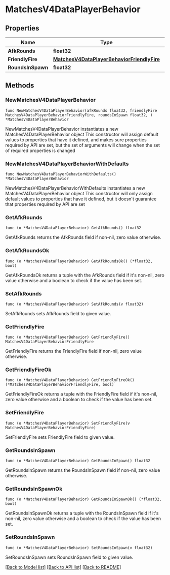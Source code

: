 # MatchesV4DataPlayerBehavior

## Properties

Name | Type | Description | Notes
------------ | ------------- | ------------- | -------------
**AfkRounds** | **float32** |  | 
**FriendlyFire** | [**MatchesV4DataPlayerBehaviorFriendlyFire**](MatchesV4DataPlayerBehaviorFriendlyFire.md) |  | 
**RoundsInSpawn** | **float32** |  | 

## Methods

### NewMatchesV4DataPlayerBehavior

`func NewMatchesV4DataPlayerBehavior(afkRounds float32, friendlyFire MatchesV4DataPlayerBehaviorFriendlyFire, roundsInSpawn float32, ) *MatchesV4DataPlayerBehavior`

NewMatchesV4DataPlayerBehavior instantiates a new MatchesV4DataPlayerBehavior object
This constructor will assign default values to properties that have it defined,
and makes sure properties required by API are set, but the set of arguments
will change when the set of required properties is changed

### NewMatchesV4DataPlayerBehaviorWithDefaults

`func NewMatchesV4DataPlayerBehaviorWithDefaults() *MatchesV4DataPlayerBehavior`

NewMatchesV4DataPlayerBehaviorWithDefaults instantiates a new MatchesV4DataPlayerBehavior object
This constructor will only assign default values to properties that have it defined,
but it doesn't guarantee that properties required by API are set

### GetAfkRounds

`func (o *MatchesV4DataPlayerBehavior) GetAfkRounds() float32`

GetAfkRounds returns the AfkRounds field if non-nil, zero value otherwise.

### GetAfkRoundsOk

`func (o *MatchesV4DataPlayerBehavior) GetAfkRoundsOk() (*float32, bool)`

GetAfkRoundsOk returns a tuple with the AfkRounds field if it's non-nil, zero value otherwise
and a boolean to check if the value has been set.

### SetAfkRounds

`func (o *MatchesV4DataPlayerBehavior) SetAfkRounds(v float32)`

SetAfkRounds sets AfkRounds field to given value.


### GetFriendlyFire

`func (o *MatchesV4DataPlayerBehavior) GetFriendlyFire() MatchesV4DataPlayerBehaviorFriendlyFire`

GetFriendlyFire returns the FriendlyFire field if non-nil, zero value otherwise.

### GetFriendlyFireOk

`func (o *MatchesV4DataPlayerBehavior) GetFriendlyFireOk() (*MatchesV4DataPlayerBehaviorFriendlyFire, bool)`

GetFriendlyFireOk returns a tuple with the FriendlyFire field if it's non-nil, zero value otherwise
and a boolean to check if the value has been set.

### SetFriendlyFire

`func (o *MatchesV4DataPlayerBehavior) SetFriendlyFire(v MatchesV4DataPlayerBehaviorFriendlyFire)`

SetFriendlyFire sets FriendlyFire field to given value.


### GetRoundsInSpawn

`func (o *MatchesV4DataPlayerBehavior) GetRoundsInSpawn() float32`

GetRoundsInSpawn returns the RoundsInSpawn field if non-nil, zero value otherwise.

### GetRoundsInSpawnOk

`func (o *MatchesV4DataPlayerBehavior) GetRoundsInSpawnOk() (*float32, bool)`

GetRoundsInSpawnOk returns a tuple with the RoundsInSpawn field if it's non-nil, zero value otherwise
and a boolean to check if the value has been set.

### SetRoundsInSpawn

`func (o *MatchesV4DataPlayerBehavior) SetRoundsInSpawn(v float32)`

SetRoundsInSpawn sets RoundsInSpawn field to given value.



[[Back to Model list]](../README.md#documentation-for-models) [[Back to API list]](../README.md#documentation-for-api-endpoints) [[Back to README]](../README.md)


